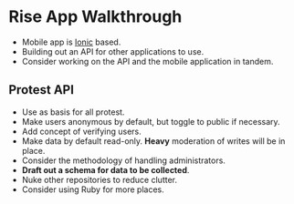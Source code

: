 # Rise App Walkthrough

  * Mobile app is [Ionic][] based.
  * Building out an API for other applications to use.
  * Consider working on the API and the mobile application in tandem.

## Protest API

  * Use as basis for all protest.
  * Make users anonymous by default, but toggle to public if necessary.
  * Add concept of verifying users.
  * Make data by default read-only. __Heavy__ moderation of writes will be in
    place.
  * Consider the methodology of handling administrators.
  * **Draft out a schema for data to be collected**.
  * Nuke other repositories to reduce clutter.
  * Consider using Ruby for more places.

[ionic]: http://ionicframework.com

